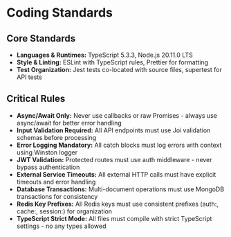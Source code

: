 # Coding Standards

## Core Standards
- **Languages & Runtimes:** TypeScript 5.3.3, Node.js 20.11.0 LTS
- **Style & Linting:** ESLint with TypeScript rules, Prettier for formatting
- **Test Organization:** Jest tests co-located with source files, supertest for API tests

## Critical Rules
- **Async/Await Only:** Never use callbacks or raw Promises - always use async/await for better error handling
- **Input Validation Required:** All API endpoints must use Joi validation schemas before processing
- **Error Logging Mandatory:** All catch blocks must log errors with context using Winston logger
- **JWT Validation:** Protected routes must use auth middleware - never bypass authentication
- **External Service Timeouts:** All external HTTP calls must have explicit timeouts and error handling
- **Database Transactions:** Multi-document operations must use MongoDB transactions for consistency
- **Redis Key Prefixes:** All Redis keys must use consistent prefixes (auth:, cache:, session:) for organization
- **TypeScript Strict Mode:** All files must compile with strict TypeScript settings - no any types allowed
